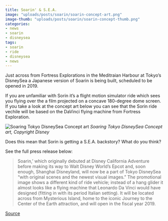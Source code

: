 ```yaml
---
title: Soarin' & S.E.A.
image: "uploads/posts/soarin/soarin-concept-art.png"
image-thumb: "uploads/posts/soarin/soarin-concept-thumb.png"
categories:
- news
- soarin
- disneysea
tags:
- soarin
- ride
- disneysea
- news
---
```


Just across from Fortress Explorations in the Meditraian Harbour at Tokyo’s DisneySea a Japanese version of Soarin is being built, scheduled to be opened in 2019.

If you are unfamiliar with Sorin it’s a flight motion simulator ride which sees you flying over the a film projected on a concave 180-degree dome screen. If you take a look at the concept art below you can see that the Sorin ride vechile will be based on the DaVinci flying machine from Fortress Exploration.

![Soaring Tokyo DisneySea Concept art](uploads/posts/soarin/soarin-concept-art.png)
*Soaring Tokyo DisneySea Concept art, Copyright Disney*

Does this mean that Sorin is getting a S.E.A. backstory? What do you think?

See the full press release below:

> Soarin,’ which originally debuted at Disney California Adventure before making its way to Walt Disney World’s Epcot and, soon enough, Shanghai Disneyland, will now be a part of Tokyo DisneySea “with original scenes and the newest visual images.” The promotional image shows a different kind of ride vehicle; instead of a hang glider it almost looks like a flying machine that Leonardo Da Vinci would have designed (fitting in with its period Italian setting). It will be located across from Mysterious Island, home to the iconic Journey to the Center of the Earth attraction, and will open in the fiscal year 2019.  

[Source](https://ohmy.disney.com/insider/2016/04/27/beauty-and-the-beast-themed-land-big-hero-6-attraction-announced-for-tokyo-disneyland/)